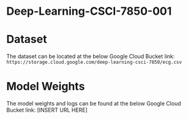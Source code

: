 # Deep-Learning-CSCI-7850-001

# Dataset
The dataset can be located at the below Google Cloud Bucket link:<br>
```https://storage.cloud.google.com/deep-learning-csci-7850/ecg.csv```

# Model Weights
The model weights and logs can be found at the below Google Cloud Bucket link:
[INSERT URL HERE]

